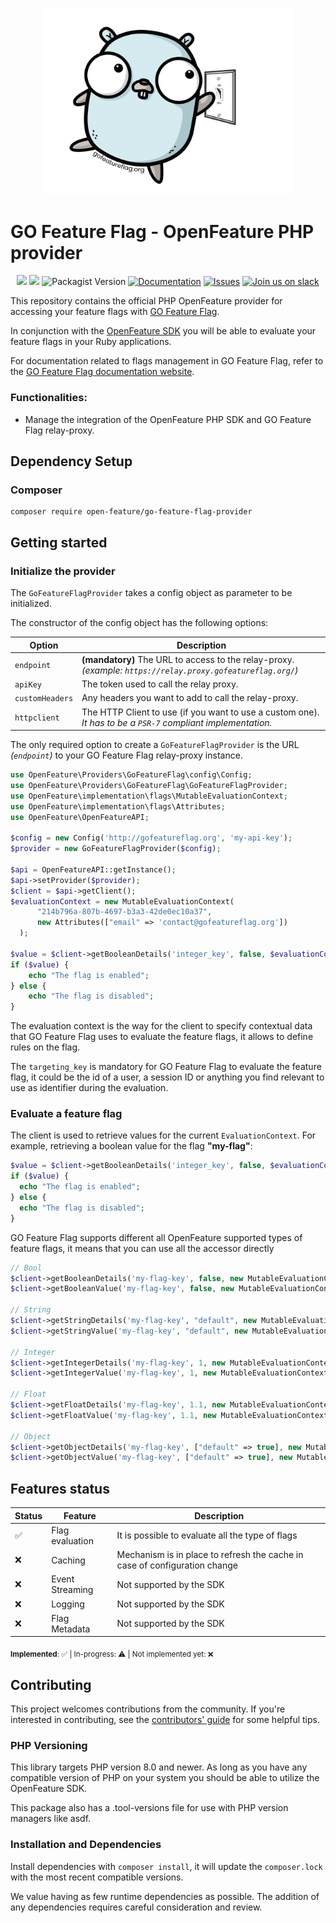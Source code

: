<p align="center">
  <img width="400" src="https://raw.githubusercontent.com/thomaspoignant/go-feature-flag/main/gofeatureflag.svg" alt="go-feature-flag logo" />

</p>

# GO Feature Flag - OpenFeature PHP provider
<p align="center">
  <a href="https://packagist.org/packages/open-feature/go-feature-flag-provider"><img src="https://img.shields.io/packagist/v/open-feature/go-feature-flag-provider?color=blue&logo=php" /></a>
  <a href="https://packagist.org/packages/open-feature/go-feature-flag-provider"><img src="https://img.shields.io/packagist/dt/open-feature/go-feature-flag-provider?logo=php" /></a>
  <img alt="Packagist Version" src="https://img.shields.io/packagist/v/open-feature/go-feature-flag-provider?logo=php&color=blue">
  <a href="https://gofeatureflag.org/"><img src="https://img.shields.io/badge/%F0%9F%93%92-Website-blue" alt="Documentation"></a>
  <a href="https://github.com/thomaspoignant/go-feature-flag/issues"><img src="https://img.shields.io/badge/%E2%9C%8F%EF%B8%8F-issues-red" alt="Issues"></a>
  <a href="https://gofeatureflag.org/slack"><img src="https://img.shields.io/badge/join-us%20on%20slack-gray.svg?longCache=true&logo=slack&colorB=green" alt="Join us on slack"></a>
</p>

This repository contains the official PHP OpenFeature provider for accessing your feature flags with [GO Feature Flag](https://gofeatureflag.org).

In conjunction with the [OpenFeature SDK](https://openfeature.dev/docs/reference/concepts/provider) you will be able
to evaluate your feature flags in your Ruby applications.

For documentation related to flags management in GO Feature Flag,
refer to the [GO Feature Flag documentation website](https://gofeatureflag.org/docs).

### Functionalities:
- Manage the integration of the OpenFeature PHP SDK and GO Feature Flag relay-proxy.

## Dependency Setup

### Composer

```shell
composer require open-feature/go-feature-flag-provider
```
## Getting started

### Initialize the provider

The `GoFeatureFlagProvider` takes a config object as parameter to be initialized.

The constructor of the config object has the following options:

| **Option**      | **Description**                                                                                                  |
|-----------------|------------------------------------------------------------------------------------------------------------------|
| `endpoint`      | **(mandatory)** The URL to access to the relay-proxy.<br />*(example: `https://relay.proxy.gofeatureflag.org/`)* |
| `apiKey`        | The token used to call the relay proxy.                                                                          |
| `customHeaders` | Any headers you want to add to call the relay-proxy.                                                             |
| `httpclient`    | The HTTP Client to use (if you want to use a custom one). _It has to be a `PSR-7` compliant implementation._     |

The only required option to create a `GoFeatureFlagProvider` is the URL _(`endpoint`)_ to your GO Feature Flag relay-proxy instance.

```php
use OpenFeature\Providers\GoFeatureFlag\config\Config;
use OpenFeature\Providers\GoFeatureFlag\GoFeatureFlagProvider;
use OpenFeature\implementation\flags\MutableEvaluationContext;
use OpenFeature\implementation\flags\Attributes;
use OpenFeature\OpenFeatureAPI;

$config = new Config('http://gofeatureflag.org', 'my-api-key');
$provider = new GoFeatureFlagProvider($config);

$api = OpenFeatureAPI::getInstance();
$api->setProvider($provider);
$client = $api->getClient();
$evaluationContext = new MutableEvaluationContext(
      "214b796a-807b-4697-b3a3-42de0ec10a37", 
      new Attributes(["email" => 'contact@gofeatureflag.org'])
  );

$value = $client->getBooleanDetails('integer_key', false, $evaluationContext);
if ($value) {
    echo "The flag is enabled";
} else {
    echo "The flag is disabled";
}
```

The evaluation context is the way for the client to specify contextual data that GO Feature Flag uses to evaluate the feature flags, it allows to define rules on the flag.

The `targeting_key` is mandatory for GO Feature Flag to evaluate the feature flag, it could be the id of a user, a session ID or anything you find relevant to use as identifier during the evaluation.


### Evaluate a feature flag
The client is used to retrieve values for the current `EvaluationContext`.
For example, retrieving a boolean value for the flag **"my-flag"**:

```php
$value = $client->getBooleanDetails('integer_key', false, $evaluationContext);
if ($value) {
  echo "The flag is enabled";
} else {
  echo "The flag is disabled";
}
```

GO Feature Flag supports different all OpenFeature supported types of feature flags, it means that you can use all the accessor directly
```php
// Bool
$client->getBooleanDetails('my-flag-key', false, new MutableEvaluationContext("214b796a-807b-4697-b3a3-42de0ec10a37"));
$client->getBooleanValue('my-flag-key', false, new MutableEvaluationContext("214b796a-807b-4697-b3a3-42de0ec10a37"));

// String
$client->getStringDetails('my-flag-key', "default", new MutableEvaluationContext("214b796a-807b-4697-b3a3-42de0ec10a37"));
$client->getStringValue('my-flag-key', "default", new MutableEvaluationContext("214b796a-807b-4697-b3a3-42de0ec10a37"));

// Integer
$client->getIntegerDetails('my-flag-key', 1, new MutableEvaluationContext("214b796a-807b-4697-b3a3-42de0ec10a37"));
$client->getIntegerValue('my-flag-key', 1, new MutableEvaluationContext("214b796a-807b-4697-b3a3-42de0ec10a37"));

// Float
$client->getFloatDetails('my-flag-key', 1.1, new MutableEvaluationContext("214b796a-807b-4697-b3a3-42de0ec10a37"));
$client->getFloatValue('my-flag-key', 1.1, new MutableEvaluationContext("214b796a-807b-4697-b3a3-42de0ec10a37"));

// Object
$client->getObjectDetails('my-flag-key', ["default" => true], new MutableEvaluationContext("214b796a-807b-4697-b3a3-42de0ec10a37"));
$client->getObjectValue('my-flag-key', ["default" => true], new MutableEvaluationContext("214b796a-807b-4697-b3a3-42de0ec10a37"));
```

## Features status

| Status | Feature         | Description                                                                |
|-------|-----------------|----------------------------------------------------------------------------|
| ✅     | Flag evaluation | It is possible to evaluate all the type of flags                           |
| ❌     | Caching         | Mechanism is in place to refresh the cache in case of configuration change |
| ❌     | Event Streaming | Not supported by the SDK                                                   |
| ❌     | Logging         | Not supported by the SDK                                                   |
| ❌     | Flag Metadata   | Not supported by the SDK                                                   |


<sub>**Implemented**: ✅ | In-progress: ⚠️ | Not implemented yet: ❌</sub>

## Contributing
This project welcomes contributions from the community.
If you're interested in contributing, see the [contributors' guide](https://github.com/thomaspoignant/go-feature-flag/blob/main/CONTRIBUTING.md) for some helpful tips.

### PHP Versioning
This library targets PHP version 8.0 and newer. As long as you have any compatible version of PHP on your system you should be able to utilize the OpenFeature SDK.

This package also has a .tool-versions file for use with PHP version managers like asdf.

### Installation and Dependencies
Install dependencies with `composer install`, it will update the `composer.lock` with the most recent compatible versions.

We value having as few runtime dependencies as possible. The addition of any dependencies requires careful consideration and review.

